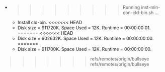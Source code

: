 * >>>>>>>>> Running inst-min-con-cld-bin.sh ...
  * Install cld-bin.
<<<<<<< HEAD
  * Disk size = 911720K. Space Used = 12K. Runtime = 00:00:00:01.
=======
<<<<<<< HEAD
  * Disk size = 902632K. Space Used = 12K. Runtime = 00:00:00:00.
=======
  * Disk size = 911700K. Space Used = 12K. Runtime = 00:00:00:00.
>>>>>>> refs/remotes/origin/bullseye
>>>>>>> refs/remotes/origin/bullseye
